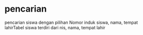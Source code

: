 # pencarian
pencarian siswa dengan pilihan Nomor induk siswa, nama, tempat lahirTabel siswa terdiri dari nis, nama, tempat lahir
